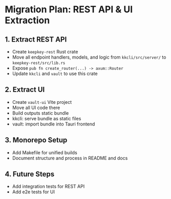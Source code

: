 # Migration Plan: REST API & UI Extraction

## 1. Extract REST API
- Create `keepkey-rest` Rust crate
- Move all endpoint handlers, models, and logic from `kkcli/src/server/` to `keepkey-rest/src/lib.rs`
- Expose `pub fn create_router(...) -> axum::Router`
- Update `kkcli` and `vault` to use this crate

## 2. Extract UI
- Create `vault-ui` Vite project
- Move all UI code there
- Build outputs static bundle
- kkcli: serve bundle as static files
- vault: import bundle into Tauri frontend

## 3. Monorepo Setup
- Add Makefile for unified builds
- Document structure and process in README and docs

## 4. Future Steps
- Add integration tests for REST API
- Add e2e tests for UI
